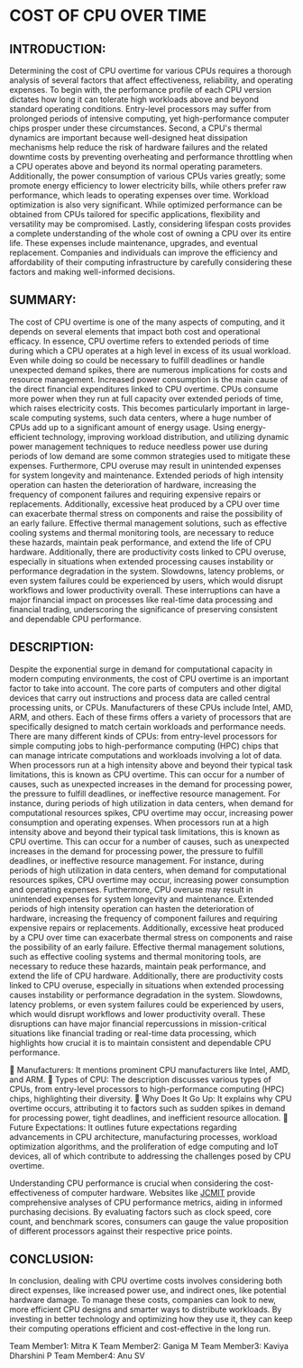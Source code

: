 # COST OF CPU OVER TIME

## INTRODUCTION:
Determining the cost of CPU overtime for various CPUs requires a thorough analysis of several factors that affect effectiveness, reliability, and operating expenses. To begin with, the performance profile of each CPU version dictates how long it can tolerate high workloads above and beyond standard operating conditions. Entry-level processors may suffer from prolonged periods of intensive computing, yet high-performance computer chips prosper under these circumstances. Second, a CPU's thermal dynamics are important because well-designed heat dissipation mechanisms help reduce the risk of hardware failures and the related downtime costs by preventing overheating and performance throttling when a CPU operates above and beyond its normal operating parameters. Additionally, the power consumption of various CPUs varies greatly; some promote energy efficiency to lower electricity bills, while others prefer raw performance, which leads to operating expenses over time. Workload optimization is also very significant. While optimized performance can be obtained from CPUs tailored for specific applications, flexibility and versatility may be compromised. Lastly, considering lifespan costs provides a complete understanding of the whole cost of owning a CPU over its entire life. These expenses include maintenance, upgrades, and eventual replacement. Companies and individuals can improve the efficiency and affordability of their computing infrastructure by carefully considering these factors and making well-informed decisions.
## SUMMARY:
The cost of CPU overtime is one of the many aspects of computing, and it depends on several elements that impact both cost and operational efficacy. In essence, CPU overtime refers to extended periods of time during which a CPU operates at a high level in excess of its usual workload. Even while doing so could be necessary to fulfill deadlines or handle unexpected demand spikes, there are numerous implications for costs and resource management. Increased power consumption is the main cause of the direct financial expenditures linked to CPU overtime. CPUs consume more power when they run at full capacity over extended periods of time, which raises electricity costs. This becomes particularly important in large-scale computing systems, such data centers, where a huge number of CPUs add up to a significant amount of energy usage. Using energy-efficient technology, improving workload distribution, and utilizing dynamic power management techniques to reduce needless power use during periods of low demand are some common strategies used to mitigate these expenses.
Furthermore, CPU overuse may result in unintended expenses for system longevity and maintenance. Extended periods of high intensity operation can hasten the deterioration of hardware, increasing the frequency of component failures and requiring expensive repairs or replacements. Additionally, excessive heat produced by a CPU over time can exacerbate thermal stress on components and raise the possibility of an early failure. Effective thermal management solutions, such as effective cooling systems and thermal monitoring tools, are necessary to reduce these hazards, maintain peak performance, and extend the life of CPU hardware. Additionally, there are productivity costs linked to CPU overuse, especially in situations when extended processing causes instability or performance degradation in the system. Slowdowns, latency problems, or even system failures could be experienced by users, which would disrupt workflows and lower productivity overall. These interruptions can have a major financial impact on processes like real-time data processing and financial trading, underscoring the significance of preserving consistent and dependable CPU performance.
## DESCRIPTION:
 Despite the exponential surge in demand for computational capacity in modern computing environments, the cost of CPU overtime is an important factor to take into account. The core parts of computers and other digital devices that carry out instructions and process data are called central processing units, or CPUs. Manufacturers of these CPUs include Intel, AMD, ARM, and others. Each of these firms offers a variety of processors that are specifically designed to match certain workloads and performance needs. There are many different kinds of CPUs: from entry-level processors for simple computing jobs to high-performance computing (HPC) chips that can manage intricate computations and workloads involving a lot of data. When processors run at a high intensity above and beyond their typical task limitations, this is known as CPU overtime. This can occur for a number of causes, such as unexpected increases in the demand for processing power, the pressure to fulfill deadlines, or ineffective resource management. For instance, during periods of high utilization in data centers, when demand for computational resources spikes, CPU overtime may occur, increasing power consumption and operating expenses.
When processors run at a high intensity above and beyond their typical task limitations, this is known as CPU overtime. This can occur for a number of causes, such as unexpected increases in the demand for processing power, the pressure to fulfill deadlines, or ineffective resource management. For instance, during periods of high utilization in data centers, when demand for computational resources spikes, CPU overtime may occur, increasing power consumption and operating expenses. Furthermore, CPU overuse may result in unintended expenses for system longevity and maintenance. Extended periods of high intensity operation can hasten the deterioration of hardware, increasing the frequency of component failures and requiring expensive repairs or replacements. Additionally, excessive heat produced by a CPU over time can exacerbate thermal stress on components and raise the possibility of an early failure. Effective thermal management solutions, such as effective cooling systems and thermal monitoring tools, are necessary to reduce these hazards, maintain peak performance, and extend the life of CPU hardware. Additionally, there are productivity costs linked to CPU overuse, especially in situations when extended processing causes instability or performance degradation in the system. Slowdowns, latency problems, or even system failures could be experienced by users, which would disrupt workflows and lower productivity overall. These disruptions can have major financial repercussions in mission-critical situations like financial trading or real-time data processing, which highlights how crucial it is to maintain consistent and dependable CPU performance. 

	Manufacturers: It mentions prominent CPU manufacturers like Intel, AMD, and ARM.
	Types of CPU: The description discusses various types of CPUs, from entry-level processors to high-performance computing (HPC) chips, highlighting their diversity.
	Why Does It Go Up: It explains why CPU overtime occurs, attributing it to factors such as sudden spikes in demand for processing power, tight deadlines, and inefficient resource allocation.
	Future Expectations: It outlines future expectations regarding advancements in CPU architecture, manufacturing processes, workload optimization algorithms, and the proliferation of edge computing and IoT devices, all of which contribute to addressing the challenges posed by CPU overtime.

Understanding CPU performance is crucial when considering the cost-effectiveness of computer hardware. Websites like [JCMIT](https://www.jcmit.net/cpu-performance.htm) provide comprehensive analyses of CPU performance metrics, aiding in informed purchasing decisions. By evaluating factors such as clock speed, core count, and benchmark scores, consumers can gauge the value proposition of different processors against their respective price points.

## CONCLUSION:
In conclusion, dealing with CPU overtime costs involves considering both direct expenses, like increased power use, and indirect ones, like potential hardware damage. To manage these costs, companies can look to new, more efficient CPU designs and smarter ways to distribute workloads. By investing in better technology and optimizing how they use it, they can keep their computing operations efficient and cost-effective in the long run.

Team Member1: Mitra K
Team Member2: Ganiga M
Team Member3: Kaviya Dharshini P
Team Member4: Anu SV

